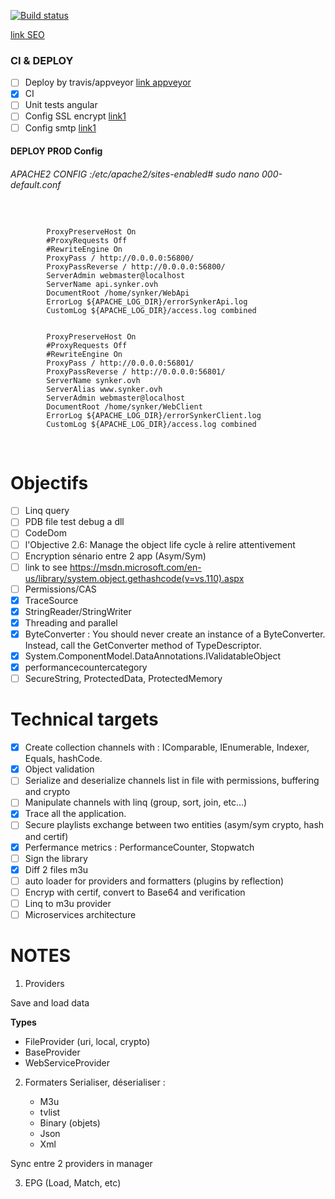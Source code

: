﻿[![Build status](https://ci.appveyor.com/api/projects/status/9drbo0ty6whivq12?svg=true)](https://ci.appveyor.com/project/Fazzani/synker2)

[link SEO](https://github.com/angular/universal/tree/master/modules/aspnetcore-engine)
### CI & DEPLOY

- [ ] Deploy by travis/appveyor [link appveyor](https://raw.githubusercontent.com/NLog/NLog/master/appveyor.yml)
- [x] CI
- [ ] Unit tests angular
- [ ] Config SSL encrypt [link1](https://certbot.eff.org/#debianstretch-other)
- [ ] Config smtp [link1](https://wiki.debian-fr.xyz/Configuration_d%27un_serveur_mail_avec_Postfix)
 
#### DEPLOY PROD Config
###### APACHE2 CONFIG :/etc/apache2/sites-enabled# sudo nano 000-default.conf
<pre>
<code>
<VirtualHost *:80>
        ProxyPreserveHost On
        #ProxyRequests Off
        #RewriteEngine On
        ProxyPass / http://0.0.0.0:56800/
        ProxyPassReverse / http://0.0.0.0:56800/
        ServerAdmin webmaster@localhost
        ServerName api.synker.ovh
        DocumentRoot /home/synker/WebApi
        ErrorLog ${APACHE_LOG_DIR}/errorSynkerApi.log
        CustomLog ${APACHE_LOG_DIR}/access.log combined
</VirtualHost>
<VirtualHost *:80>
        ProxyPreserveHost On
        #ProxyRequests Off
        #RewriteEngine On
        ProxyPass / http://0.0.0.0:56801/
        ProxyPassReverse / http://0.0.0.0:56801/
        ServerName synker.ovh
        ServerAlias www.synker.ovh
        ServerAdmin webmaster@localhost
        DocumentRoot /home/synker/WebClient
        ErrorLog ${APACHE_LOG_DIR}/errorSynkerClient.log
        CustomLog ${APACHE_LOG_DIR}/access.log combined
</VirtualHost>
</code>
</pre>



Objectifs
=========
- [ ] Linq query
- [ ] PDB file test debug a dll
- [ ] CodeDom
- [ ] l'Objective 2.6: Manage the object life cycle à relire attentivement
- [ ] Encryption sénario entre 2 app (Asym/Sym)
- [ ] link to see https://msdn.microsoft.com/en-us/library/system.object.gethashcode(v=vs.110).aspx
- [ ] Permissions/CAS
- [x] TraceSource
- [x] StringReader/StringWriter
- [x] Threading and parallel
- [x] ByteConverter : You should never create an instance of a ByteConverter. Instead, call the GetConverter method of TypeDescriptor.
- [x] System.ComponentModel.DataAnnotations.IValidatableObject
- [x] performancecountercategory
- [ ] SecureString, ProtectedData, ProtectedMemory

Technical targets
=================
- [x] Create collection channels with : IComparable, IEnumerable, Indexer, Equals, hashCode.
- [x] Object validation
- [ ] Serialize and deserialize channels list in file with permissions, buffering and crypto
- [ ] Manipulate channels with linq (group, sort, join, etc...)
- [x] Trace all the application.
- [ ] Secure playlists exchange between two entities (asym/sym crypto, hash and certif)
- [x] Perfermance metrics : PerformanceCounter, Stopwatch
- [ ] Sign the library
- [x] Diff 2 files m3u
- [ ] auto loader for providers and formatters (plugins by reflection)
- [ ] Encryp with certif, convert to Base64 and verification
- [ ] Linq to m3u provider
- [ ] Microservices architecture

NOTES
=====

1) Providers

Save and load data

**Types** 

- FileProvider (uri, local, crypto)
- BaseProvider			
- WebServiceProvider
				
2) Formaters
Serialiser, déserialiser : 

   - M3u
   - tvlist
   - Binary (objets)
   - Json
   - Xml
		 
Sync entre 2 providers in manager

3) EPG (Load, Match, etc)
